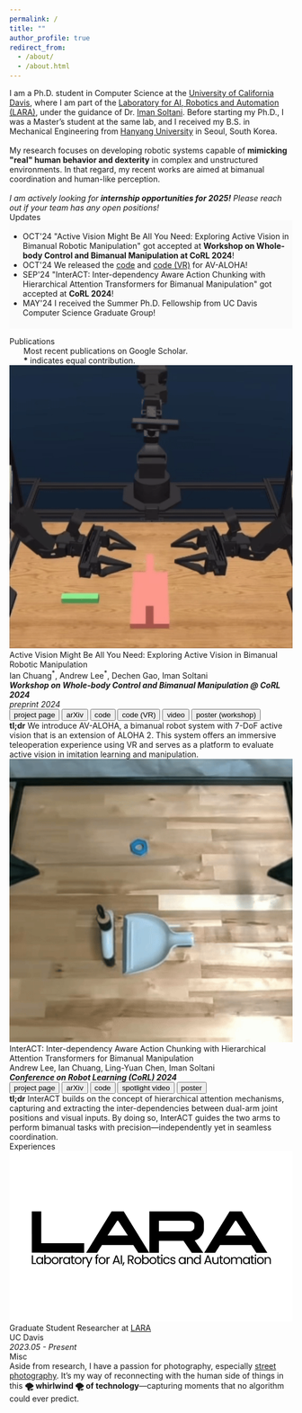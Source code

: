 ```yaml
---
permalink: /
title: ""
author_profile: true
redirect_from: 
  - /about/
  - /about.html
---
```


<span class="small_font">
  I am a Ph.D. student in Computer Science at the <a href="https://ucdavis.edu/" target="_blank">University of California Davis</a>, where I am part of the <a href="https://soltanilab.engineering.ucdavis.edu" target="_blank">Laboratory for AI, Robotics and Automation (LARA)</a>, under the guidance of Dr. <a href="https://faculty.engineering.ucdavis.edu/soltani/\" target="_blank">Iman Soltani</a>. Before starting my Ph.D., I was a Master’s student at the same lab, and I received my B.S. in Mechanical Engineering from <a href="https://www.hanyang.ac.kr/web/eng/home" target="_blank">Hanyang University</a> in Seoul, South Korea. <br><br>
  My research focuses on developing robotic systems capable of <b>mimicking "real" human behavior and dexterity</b> in complex and unstructured environments. In that regard, my recent works are aimed at bimanual coordination and human-like perception.
  <br><br>
  <i>I am actively looking for <b>internship opportunities for 2025!</b> Please reach out if your team has any open positions!</i> 
</span>

<div>
<div class="recent_updates">Updates</div>
<ul style="margin-top:-3px; background-color: #fafafa; padding-top: 20px; padding-bottom: 20px" class="updates">
	<li><span class="updates-month">OCT'24</span> <span class="updates-content">"Active Vision Might Be All You Need: Exploring Active Vision in Bimanual Robotic Manipulation" got accepted at <b>Workshop on Whole-body Control and Bimanual Manipulation at CoRL 2024</b>!</span></li>
	<li><span class="updates-month">OCT'24</span> <span class="updates-content">We released the <a target='_blank' href='https://github.com/soltanilara/av-aloha'>code</a> and <a target='_blank' href='https://github.com/soltanilara/av-aloha-unity'>code (VR)</a> for AV-ALOHA!</span></li>
	<li><span class="updates-month">SEP'24</span> <span class="updates-content">"InterACT: Inter-dependency Aware Action Chunking with Hierarchical Attention Transformers for Bimanual Manipulation" got accepted at <b>CoRL 2024</b>!</span></li>
	<li><span class="updates-month">MAY'24</span> <span class="updates-content">I received the Summer Ph.D. Fellowship from UC Davis Computer Science Graduate Group!</span></li>
</ul>
</div>


<div class="recent_updates" id="publications">Publications</div>
<span style="font-size:14px;margin-left: 25px;display: block;">
Most recent publications on <a style="text-decoration:none!important;" href="https://scholar.google.com/citations?user=cfIJXfoAAAAJ&hl=en" target="_blank">Google Scholar</a>.<br>
<b>*</b> indicates equal contribution.</span>

<div class="research-block">
	<div class="left">
		<span class="research-img">
			<img src="/images/teasers/avaloha-teaser.gif">
		</span>
	</div>
	<div class="right">
		<div class="title">Active Vision Might Be All You Need: Exploring Active Vision in Bimanual Robotic Manipulation</div>
		<div class="sub-title">Ian Chuang<sup>*</sup>, <span class="author-me">Andrew Lee<sup>*</sup></span>, Dechen Gao, Iman Soltani<br>
		<i>
		<b>
		Workshop on Whole-body Control and Bimanual Manipulation @ CoRL 2024</b><br>
		preprint 2024</i><br>
			<a target="_blank" href="https://soltanilara.github.io/av-aloha/"><button class="btn pub-btn"><i class="fas fa-globe"></i> project page</button></a>
			<a target="_blank" href="https://arxiv.org/abs/2409.17435"><button class="btn pub-btn"><i class="ai ai-arxiv"></i> arXiv</button></a>
			<a target="_blank" href="https://github.com/soltanilara/av-aloha"><button class="btn pub-btn"><i class="fab fa-github"></i> code</button></a>
			<a target="_blank" href="https://github.com/soltanilara/av-aloha-unity"><button class="btn pub-btn"><i class="fab fa-github"></i> code (VR)</button></a>
			<a target="_blank" href="https://www.youtube.com/watch?v=DwJzdaKM4N0"><button class="btn pub-btn"><i class="fas fa-video"></i> video</button></a>
			<button class="btn btn--disabled pub-btn"><i class="fas fa-scroll"></i> poster (workshop)</button>
		</div>
		<span class="research-text">
		<b>tl;dr</b> We introduce AV-ALOHA, a bimanual robot system with 7-DoF active vision that is an extension of ALOHA 2. This system offers an immersive teleoperation experience using VR and serves as a platform to evaluate active vision in imitation learning and manipulation.
		</span>
	</div>
</div>

<div class="research-block">
	<div class="left">
		<span class="research-img">
			<img src="/images/teasers/interact-teaser.gif">
		</span>
	</div>
	<div class="right">
		<div class="title">InterACT: Inter-dependency Aware Action Chunking with Hierarchical Attention Transformers for Bimanual Manipulation</div>
		<div class="sub-title"><span class="author-me">Andrew Lee</span>, Ian Chuang, Ling-Yuan Chen, Iman Soltani<br>
			<i><b>Conference on Robot Learning (CoRL) 2024</b></i><br>
			<a target="_blank" href="https://soltanilara.github.io/interact/"><button class="btn pub-btn"><i class="fas fa-globe"></i> project page</button></a>
			<a target="_blank" href="https://www.arxiv.org/abs/2409.07914"><button class="btn pub-btn"><i class="ai ai-arxiv"></i> arXiv</button></a>
			<button class="btn btn--disabled pub-btn"><i class="fab fa-github"></i> code</button>
			<button class="btn btn--disabled pub-btn"><i class="fas fa-video"></i> spotlight video</button>
			<button class="btn btn--disabled pub-btn"><i class="fas fa-scroll"></i> poster</button>
		</div>
		<span class="research-text">
		<b>tl;dr</b> InterACT builds on the concept of hierarchical attention mechanisms, capturing and extracting the inter-dependencies between dual-arm joint positions and visual inputs. By doing so, InterACT guides the two arms to perform bimanual tasks with precision—independently yet in seamless coordination.
		</span>
	</div>
</div>

<div class="recent_updates" id="misc">Experiences</div>

<div class="research-block">
	<div class="left">
		<span class="ex-img">
			<img src="/images/logowhite.png">
		</span>
	</div>
	<div class="right">
		<div class="ex-title">Graduate Student Researcher at <a href="https://soltanilab.engineering.ucdavis.edu" target="_blank">LARA</a></div>
		<div class="sub-title">UC Davis<br><i>2023.05 - Present</i></div>
	</div>
</div>

<div class="recent_updates" id="misc">Misc</div>
<span class="small_font">
	Aside from research, I have a passion for photography, especially <a href="https://en.wikipedia.org/wiki/Street_photography" target="_blank">street photography</a>. It’s my way of reconnecting with the human side of things in this <b>🌪️ whirlwind 🌪️ of technology</b>—capturing moments that no algorithm could ever predict.
</span>